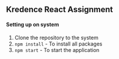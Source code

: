 ## Kredence React Assignment

#### Setting up on system
1. Clone the repository to the system
2. `npm install` - To install all packages
3. `npm start` - To start the application
